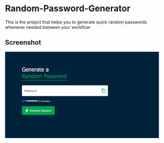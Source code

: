 # Random-Password-Generator
This is the project that helps you to generate quick random passwords whenever needed between your workflow

## Screenshot

![](./images/screenshot.png)


